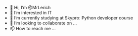 - 👋 Hi, I’m @MrLerich
- 👀 I’m interested in IT
- 🌱 I’m currently studying at Skypro: Python developer course
- 💞️ I’m looking to collaborate on ...
- 📫 How to reach me ...

<!---
MrLerich/MrLerich is a ✨ special ✨ repository because its `README.md` (this file) appears on your GitHub profile.
You can click the Preview link to take a look at your changes.
--->

